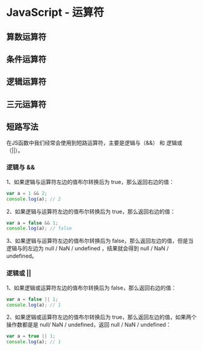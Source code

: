 # JavaScript - 运算符

## 算数运算符

## 条件运算符

## 逻辑运算符

## 三元运算符

## 短路写法
在JS函数中我们经常会使用到短路运算符，主要是逻辑与（&&） 和 逻辑或（||）。

### 逻辑与 &&
1、如果逻辑与运算符左边的值布尔转换后为 true，那么返回右边的值：

``` js
var a = 1 && 2;
console.log(a); // 2
```

2、如果逻辑与运算符左边的值布尔转换后为 true，那么返回右边的值：

``` js
var a = false && 1;
console.log(a); // false
```

3、如果逻辑与运算符左边的值布尔转换后为 false，那么返回左边的值，但是当逻辑与的左边为 null / NaN / undefined ，结果就会得到 null / NaN / undefined。

### 逻辑或 ||
1、如果逻辑或运算符左边的值布尔转换后为 false，那么返回右边的值：

``` js
var a = false || 1;
console.log(a); // 1
```


2、如果逻辑或运算符左边的值布尔转换后为 true，那么返回左边的值，如果两个操作数都是是 null/ NaN / undefined，返回 null / NaN / undefined：

``` js
var a = true || 1;
console.log(a); // 1
```
